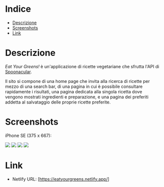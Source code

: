 # Indice
* <a href="https://github.com/elisa-morales/eat-your-greens#descrizione">Descrizione</a>
* <a href="https://github.com/elisa-morales/eat-your-greens#screenshots">Screenshots</a>
* <a href="https://github.com/elisa-morales/eat-your-greens#link">Link</a>

# Descrizione

<i>Eat Your Greens!</i> è un'applicazione di ricette vegetariane che sfrutta l'API di <a href="https://spoonacular.com/food-api" target="_blank">Spoonacular</a>. 

Il sito si compone di una home page che invita alla ricerca di ricette per mezzo di una search bar, di una pagina in cui è possibile consultare rapidamente i risultati, una pagina dedicata alla singola ricetta dove vengono mostrati ingredienti e preparazione, e una pagina dei preferiti addetta al salvataggio delle proprie ricette preferite.

# Screenshots

iPhone SE (375 x 667):

<img src="https://github.com/elisa-morales/eat-your-greens/blob/main/screenshots/mobile-home.png"> <img src="https://github.com/elisa-morales/eat-your-greens/blob/main/screenshots/mobile-search.png">
<img src="https://github.com/elisa-morales/eat-your-greens/blob/main/screenshots/mobile-recipe.png"> <img src="https://github.com/elisa-morales/eat-your-greens/blob/main/screenshots/mobile-favorites.png">

# Link 
* Netlify URL: [<a href="https://eatyourgreens.netlify.app/" target="_blank">https://eatyourgreens.netlify.app/</a>]
 
